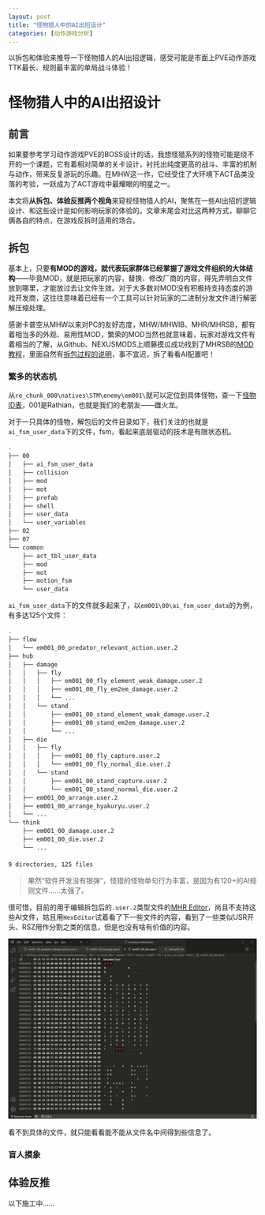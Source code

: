 ```yaml
---
layout: post
title: "怪物猎人中的AI出招设计"
categories: [动作游戏分析]
---
```


以拆包和体验来推导一下怪物猎人的AI出招逻辑，感受可能是市面上PVE动作游戏TTK最长、规则最丰富的单局战斗体验！

<!--more-->

# 怪物猎人中的AI出招设计


## 前言

如果要参考学习动作游戏PVE的BOSS设计的话，我想怪猎系列的怪物可能是绕不开的一个课题，它有着相对简单的关卡设计，衬托出纯度更高的战斗、丰富的机制与动作，带来反复游玩的乐趣。在MHW这一作，它经受住了大环境下ACT品类没落的考验，一跃成为了ACT游戏中最耀眼的明星之一。

本文将**从拆包、体验反推两个视角**来窥视怪物猎人的AI，聚焦在一些AI出招的逻辑设计、和这些设计是如何影响玩家的体验的。文章末尾会对比这两种方式，聊聊它俩各自的特点，在游戏反拆时适用的场合。


## 拆包

基本上，只要**有MOD的游戏，就代表玩家群体已经掌握了游戏文件组织的大体结构**——毕竟MOD，就是把玩家的内容，替换、修改厂商的内容，得先弄明白文件放到哪里，才能放过去让文件生效。对于大多数对MOD没有积极持支持态度的游戏开发商，这往往意味着已经有一个工具可以针对玩家的二进制分发文件进行解密解压缩处理。

感谢卡普空从MHW以来对PC的友好态度，MHW/MHWIB、MHR/MHRSB，都有着相当多的外观、易用性MOD，繁荣的MOD当然也就意味着，玩家对游戏文件有着相当的了解，从Github、NEXUSMODS上顺藤摸瓜成功找到了MHRSB的[MOD教程](https://github.com/mhvuze/MonsterHunterRiseModding)，里面自然有[拆包过程的说明](https://github.com/mhvuze/MonsterHunterRiseModding/wiki/Extracting-Game-Files-(PC))，事不宜迟，拆了看看AI配置吧！


### 繁多的状态机

从`re_chunk_000\natives\STM\enemy\em001\`就可以定位到具体怪物，查一下[怪物ID表](https://github.com/mhvuze/MonsterHunterRiseModding/wiki/Monster-IDs)，001是Rathian，也就是我们的老朋友——雌火龙。

对于一只具体的怪物，解包后的文件目录如下，我们关注的也就是`ai_fsm_user_data`下的文件，fsm，看起来底层驱动的技术是有限状态机。

```bash
.
├── 00
│   ├── ai_fsm_user_data
│   ├── collision
│   ├── mod
│   ├── mot
│   ├── prefab
│   ├── shell
│   ├── user_data
│   └── user_variables
├── 02
├── 07
└── common
    ├── act_tbl_user_data
    ├── mod
    ├── mot
    ├── motion_fsm
    └── user_data
```

`ai_fsm_user_data`下的文件就多起来了，以`em001\00\ai_fsm_user_data`的为例，有多达125个文件：


```bash
.
├── flow
│   └── em001_00_predator_relevant_action.user.2
├── hub
│   ├── damage
│   │   ├── fly
│   │   │   ├── em001_00_fly_element_weak_damage.user.2
│   │   │   ├── em001_00_fly_em2em_damage.user.2
│   │   │   └── ...
│   │   └── stand
│   │       ├── em001_00_stand_element_weak_damage.user.2
│   │       ├── em001_00_stand_em2em_damage.user.2
│   │       └── ...
│   ├── die
│   │   ├── fly
│   │   │   ├── em001_00_fly_capture.user.2
│   │   │   └── em001_00_fly_normal_die.user.2
│   │   └── stand
│   │       ├── em001_00_stand_capture.user.2
│   │       └── em001_00_stand_normal_die.user.2
│   ├── em001_00_arrange.user.2
│   ├── em001_00_arrange_hyakuryu.user.2
│   └── ...
└── think
    ├── em001_00_damage.user.2
    ├── em001_00_die.user.2
    └── ...

9 directories, 125 files
```

> 果然“软件开发没有银弹”，怪猎的怪物单句行为丰富，是因为有120+的AI规则文件……太强了。

很可惜，目前的用于编辑拆包后的`.user.2`类型文件的[MHR Editor](https://github.com/Synthlight/MHR-Editor)，尚且不支持这些AI文件，姑且用`HexEditor`试着看了下一些文件的内容，看到了一些类似USR开头、RSZ用作分割之类的信息，但是也没有啥有价值的内容。

![](/assets/img/gameplay/mhrsb.AI/HexEditor.jpg)

看不到具体的文件，就只能看看能不能从文件名中间得到些信息了。


### 盲人摸象


## 体验反推


以下施工中……
